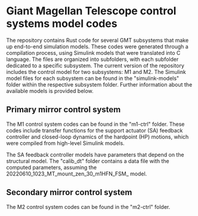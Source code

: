 # Giant Magellan Telescope control systems model codes

The repository contains Rust code for several GMT subsystems that make up end-to-end simulation models. These codes were generated through a compilation process, using Simulink models that were translated into C language. The files are organized into subfolders, with each subfolder dedicated to a specific subsystem. The current version of the repository includes the control model for two subsystems: M1 and M2. The Simulink model files for each subsystem can be found in the "simulink-models" folder within the respective subsystem folder. Further information about the available models is provided below.

## Primary mirror control system

The M1 control system codes can be found in the "m1-ctrl" folder. These codes include transfer functions for the support actuator (SA) feedback controller and closed-loop dynamics of the hardpoint (HP) motions, which were compiled from high-level Simulink models.

The SA feedback controller models have parameters that depend on the structural model. The "calib_dt" folder contains a data file with the computed parameters, assuming the 20220610_1023_MT_mount_zen_30_m1HFN_FSM_ model.

## Secondary mirror control system

The M2 control system codes can be found in the "m2-ctrl" folder.
